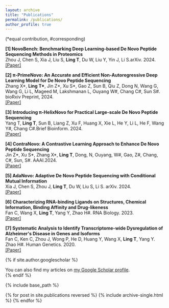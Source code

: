 ```yaml
---
layout: archive
title: "Publications"
permalink: /publications/
author_profile: true
---
```

(\*equal contribution, #corresponding)

**[1] NovoBench: Benchmarking Deep Learning-based De Novo Peptide Sequencing Methods in Proteomics**<br/>
Zhou J, Chen S, Xia J, Liu S, __Ling T__, Du W, Liu Y, Yin J, Li S.arXiv. 2024.<br/>
[\[Paper\]](https://arxiv.org/abs/2406.11906)<br/>

**[2] π-PrimeNovo: An Accurate and Efficient Non-Autoregressive Deep Learning Model for De Novo Peptide Sequencing** <br/>
Zhang X\*, __Ling T\*__, Jin Z\*, Xu S*, Gao Z, Sun B, Qiu Z, Dong N, Wang G, Wang G, Li L, Mageed M, Lakshmanan L, Ouyang W#, Chang C#, Sun S#. bioRxiv Preprint, 2024.<br/>
[\[Paper\]](https://academic.oup.com/bib/article/25/2/bbae021/7604886)<br/>

**[3] Introducing π-HelixNovo for Practical Large-scale De Novo Peptide Sequencing** <br/>
Yang T, __Ling T__, Sun B, Liang Z, Xu F, Huang X, Xie L, He Y, Li L, He F, Wang Y#, Chang C#.Brief Bioinform. 2024.<br/>
[\[Paper\]](https://www.biorxiv.org/content/10.1101/2024.05.17.594647v1)<br/>

**[4] ContraNovo: A Contrastive Learning Approach to Enhance De Novo Peptide Sequencing**<br/>
Jin Z*, Xu S*, Zhang X*, __Ling T__, Dong, N, Ouyang, W#, Gao, Z#, Chang, C#, Sun, S#. AAAI.2024.<br/>
[\[Paper\]](https://arxiv.org/abs/2312.11584)

**[5] AdaNovo: Adaptive De Novo Peptide Sequencing with Conditional Mutual Information**<br/>
Xia J, Chen S, Zhou J, __Ling T__, Du W, Liu S, Li S. arXiv. 2024.<br/>
[\[Paper\]](https://arxiv.org/abs/2403.07013)

**[6] Characterizing RNA-binding Ligands on Structures, Chemical Information, Binding Affinity and Drug-likeness**<br/>
Fan C, Wang X, __Ling T__, Yang Y, Zhao H#. RNA Biology. 2023.<br/>
[\[Paper\]](https://www.tandfonline.com/doi/full/10.1080/15476286.2023.2231708)

**[7] Systematic Analysis to Identify Transcriptome-wide Dysregulation of Alzheimer's Disease in Genes and Isoforms**<br/>
Fan C, Ken C, Zhou J, Wong P, He D, Huang Y, Wang X, __Ling T__, Yang Y. Zhao H#. Human Genetics. 2020.<br/>
[\[Paper\]](https://link.springer.com/article/10.1007/s00439-020-02230-7)

{% if site.author.googlescholar %}
  <div class="wordwrap">You can also find my articles on <a href="{{site.author.googlescholar}}">my Google Scholar profile</a>.</div>
{% endif %}

{% include base_path %}

{% for post in site.publications reversed %}
  {% include archive-single.html %}
{% endfor %}
